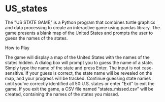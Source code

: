 # US_states

The "US STATE GAME" is a Python program that combines turtle graphics and data processing to create an interactive game using pandas library.
The game presents a blank map of the United States and prompts the user to guess the names of the states. 


How to Play

The game will display a map of the United States with the names of the states hidden.
A dialog box will prompt you to guess the name of a state. Simply type the name of the state and press Enter. The input is not case-sensitive.
If your guess is correct, the state name will be revealed on the map, and your progress will be tracked.
Continue guessing state names until you've correctly identified all 50 U.S. states or enter "Exit" to exit the game.
If you exit the game, a CSV file named "states_missed.csv" will be created, containing the names of the states you missed.
